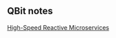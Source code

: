 ## QBit notes

[High-Speed Reactive Microservices](https://www.slideshare.net/richardhightower/highspeed-reactive-microservices-trials-and-tribulations)
